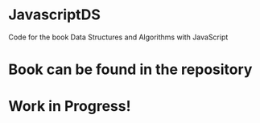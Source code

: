 # JavascriptDS
Code for the book Data Structures and Algorithms with JavaScript

# Book can be found in the repository
# Work in Progress!
